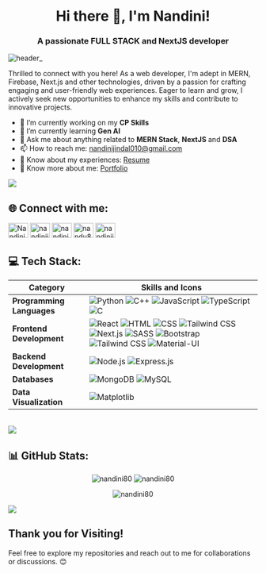 <h1 align="center">Hi there 👋, I'm Nandini!</h1>
<h3 align="center">A passionate FULL STACK and NextJS developer</h3>

![header_](https://user-images.githubusercontent.com/80106274/155994781-7c22a80e-99b6-4e2e-a288-a706e1818289.png)

Thrilled to connect with you here! As a web developer, I'm adept in MERN, Firebase, Next.js and other technologies, driven by a passion for crafting engaging and user-friendly web experiences. Eager to learn and grow, I actively seek new opportunities to enhance my skills and contribute to innovative projects.

- 🔭 I’m currently working on my **CP Skills**
- 🌱 I’m currently learning **Gen AI**
- 💬 Ask me about anything related to **MERN Stack**, **NextJS** and **DSA**
- 📫 How to reach me: [nandinijindal010@gmail.com](mailto:nandinijindal010@gmail.com)
- 📄 Know about my experiences: [Resume](https://drive.google.com/file/d/1-6o7IQzJHY56fzAVNldLTWjLpT8ku_G6/view?usp=sharing)
- 📧 Know more about me: [Portfolio](https://nandini80.github.io/Nandini.github.io/)



<img align="center" src="https://user-images.githubusercontent.com/73097560/115834477-dbab4500-a447-11eb-908a-139a6edaec5c.gif"/>

## 🌐 Connect with me:

<p align="left">
  <a href="https://www.linkedin.com/in/nandini-jindal-33a3a7282/" target="_blank"><img src="https://raw.githubusercontent.com/rahuldkjain/github-profile-readme-generator/master/src/images/icons/Social/linked-in-alt.svg" alt="Nandini Jindal" height="30" width="40" /></a>
  <a href="https://www.hackerrank.com/nandinijindal010" target="_blank"><img src="https://raw.githubusercontent.com/rahuldkjain/github-profile-readme-generator/master/src/images/icons/Social/hackerrank.svg" alt="nandinijindal010" height="30" width="40" /></a>
  <a href="https://codeforces.com/profile/nandini805" target="_blank"><img src="https://raw.githubusercontent.com/rahuldkjain/github-profile-readme-generator/master/src/images/icons/Social/codeforces.svg" alt="nandini805" height="30" width="40" /></a>
  <a href="https://www.leetcode.com/NandiniJindal" target="_blank"><img src="https://raw.githubusercontent.com/rahuldkjain/github-profile-readme-generator/master/src/images/icons/Social/leet-code.svg" alt="nandu8054" height="30" width="40" /></a>
  <a href="https://auth.geeksforgeeks.org/user/nandiniji127q" target="_blank"><img src="https://raw.githubusercontent.com/rahuldkjain/github-profile-readme-generator/master/src/images/icons/Social/geeks-for-geeks.svg" alt="nandiniji127q" height="30" width="40" /></a>
</p>




## 💻 Tech Stack:

| Category                     | Skills and Icons                                                            |
|------------------------------|---------------------------------------------------------------------------|
| **Programming Languages**    | ![Python](https://img.shields.io/badge/python-3670A0?style=for-the-badge&logo=python&logoColor=ffdd54) ![C++](https://img.shields.io/badge/c++-%2300599C.svg?style=for-the-badge&logo=c%2B%2B&logoColor=white) ![JavaScript](https://img.shields.io/badge/javascript-%23323330.svg?style=for-the-badge&logo=javascript&logoColor=%23F7DF1E) ![TypeScript](https://img.shields.io/badge/typescript-%23007ACC.svg?style=for-the-badge&logo=typescript&logoColor=white) ![C](https://img.shields.io/badge/c-%2300599C.svg?style=for-the-badge&logo=c&logoColor=white)  |
| **Frontend Development**     | ![React](https://img.shields.io/badge/react-%2320232a.svg?style=for-the-badge&logo=react&logoColor=%2361DAFB) ![HTML](https://img.shields.io/badge/html5-%23E34F26.svg?style=for-the-badge&logo=html5&logoColor=white) ![CSS](https://img.shields.io/badge/css3-%231572B6.svg?style=for-the-badge&logo=css3&logoColor=white) ![Tailwind CSS](https://img.shields.io/badge/tailwindcss-%2338B2AC.svg?style=for-the-badge&logo=tailwind-css&logoColor=white) ![Next.js](https://img.shields.io/badge/Next-black?style=for-the-badge&logo=next.js&logoColor=white) ![SASS](https://img.shields.io/badge/SASS-%23CC6699.svg?style=for-the-badge&logo=SASS&logoColor=white) ![Bootstrap](https://img.shields.io/badge/bootstrap-%23563D7C.svg?style=for-the-badge&logo=bootstrap&logoColor=white) ![Tailwind CSS](https://img.shields.io/badge/tailwindcss-%2338B2AC.svg?style=for-the-badge&logo=tailwind-css&logoColor=white) ![Material-UI](https://img.shields.io/badge/Material--UI-%230081CB.svg?style=for-the-badge&logo=material-ui&logoColor=white) |
| **Backend Development**      | ![Node.js](https://img.shields.io/badge/node.js-6DA55F?style=for-the-badge&logo=node.js&logoColor=white) ![Express.js](https://img.shields.io/badge/express.js-%23404d59.svg?style=for-the-badge&logo=express&logoColor=%2361DAFB) |
| **Databases**                | ![MongoDB](https://img.shields.io/badge/MongoDB-%234ea94b.svg?style=for-the-badge&logo=mongodb&logoColor=white) ![MySQL](https://img.shields.io/badge/mysql-4479A1.svg?style=for-the-badge&logo=mysql&logoColor=white) |
| **Data Visualization**       | ![Matplotlib](https://img.shields.io/badge/Matplotlib-%23ffffff.svg?style=for-the-badge&logo=Matplotlib&logoColor=black)|

<br>


<img align="center" src="https://user-images.githubusercontent.com/73097560/115834477-dbab4500-a447-11eb-908a-139a6edaec5c.gif"/>

## 📊 GitHub Stats:

<p align="center">
  <img src="https://github-readme-stats.vercel.app/api?username=nandini80&show_icons=true&locale=en&theme=dark&rank_icon=github&border_radius=10" alt="nandini80" />
  <img src="https://github-readme-stats.vercel.app/api/top-langs?username=nandini80&show_icons=true&locale=en&layout=compact&theme=dark&border_radius=10" alt="nandini80" />
</p>


<p align="center">
  <img src="https://github-readme-streak-stats.herokuapp.com/?user=nandini80&theme=dark&border_radius=10" alt="nandini80" />
</p>

<img align="center" src="https://user-images.githubusercontent.com/73097560/115834477-dbab4500-a447-11eb-908a-139a6edaec5c.gif"/>

## Thank you for Visiting!

Feel free to explore my repositories and reach out to me for collaborations or discussions. 😊
